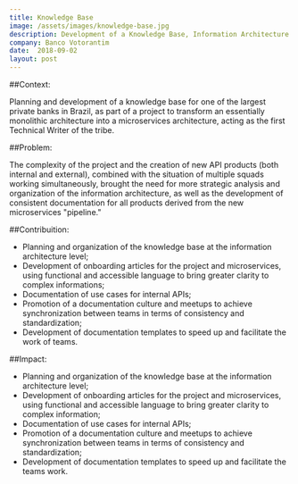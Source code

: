 ```yaml
---
title: Knowledge Base
image: /assets/images/knowledge-base.jpg
description: Development of a Knowledge Base, Information Architecture Design.
company: Banco Votorantim 
date:  2018-09-02
layout: post
---
```


##Context:

Planning and development of a knowledge base for one of the largest private banks in Brazil, as part of a project to transform an essentially monolithic architecture into a microservices architecture, acting as the first Technical Writer of the tribe.

##Problem:

The complexity of the project and the creation of new API products (both internal and external), combined with the situation of multiple squads working simultaneously, brought the need for more strategic analysis and organization of the information architecture, as well as the development of consistent documentation for all products derived from the new microservices "pipeline."

##Contribuition:
- Planning and organization of the knowledge base at the information architecture level; 
- Development of onboarding articles for the project and microservices, using functional and accessible language to bring greater clarity to complex informations; 
- Documentation of use cases for internal APIs; 
- Promotion of a documentation culture and meetups to achieve synchronization between teams in terms of consistency and standardization; 
- Development of documentation templates to speed up and facilitate the work of teams.

##Impact:
- Planning and organization of the knowledge base at the information architecture level; 
- Development of onboarding articles for the project and microservices, using functional and accessible language to bring greater clarity to complex information; 
- Documentation of use cases for internal APIs; 
- Promotion of a documentation culture and meetups to achieve synchronization between teams in terms of consistency and standardization; 
- Development of documentation templates to speed up and facilitate the teams work.

<!--
<canvas id="myChart" width="400" height="200"></canvas>
<script>
var ctx = document.getElementById("myChart");
var myChart = new Chart(ctx, {
    type: 'bar',
    data: {
        labels: ["Red", "Blue", "Yellow", "Green", "Purple", "Orange"],
        datasets: [{
            label: 'Colors',
            data: [6, 5, 4, 3, 2, 1],
            backgroundColor: [
                'rgba(255, 99, 132, 0.2)',
                'rgba(54, 162, 235, 0.2)',
                'rgba(255, 206, 86, 0.2)',
                'rgba(75, 192, 192, 0.2)',
                'rgba(153, 102, 255, 0.2)',
                'rgba(255, 159, 64, 0.2)'
            ],
            borderColor: [
                'rgba(255,99,132,1)',
                'rgba(54, 162, 235, 1)',
                'rgba(255, 206, 86, 1)',
                'rgba(75, 192, 192, 1)',
                'rgba(153, 102, 255, 1)',
                'rgba(255, 159, 64, 1)'
            ],
            borderWidth: 1
        }]
    },
    options: {
        scales: {
            yAxes: [{
                ticks: {
                    beginAtZero:true
                }
            }]
        }
    }
});
</script>
-->





